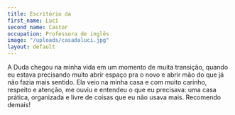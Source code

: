 ```yaml
---
title: Escritório da
first_name: Lucí
second_name: Castor
occupation: Professora de inglês
image: "/uploads/casadaluci.jpg"
layout: default
---
```


A Duda chegou na minha vida em um momento de muita transição, quando eu estava precisando muito abrir espaço pra o novo e abrir mão do que já não fazia mais sentido. Ela veio na minha casa e com muito carinho, respeito e atenção, me ouviu e entendeu o que eu precisava: uma casa prática, organizada e livre de coisas que eu não usava mais. Recomendo demais!